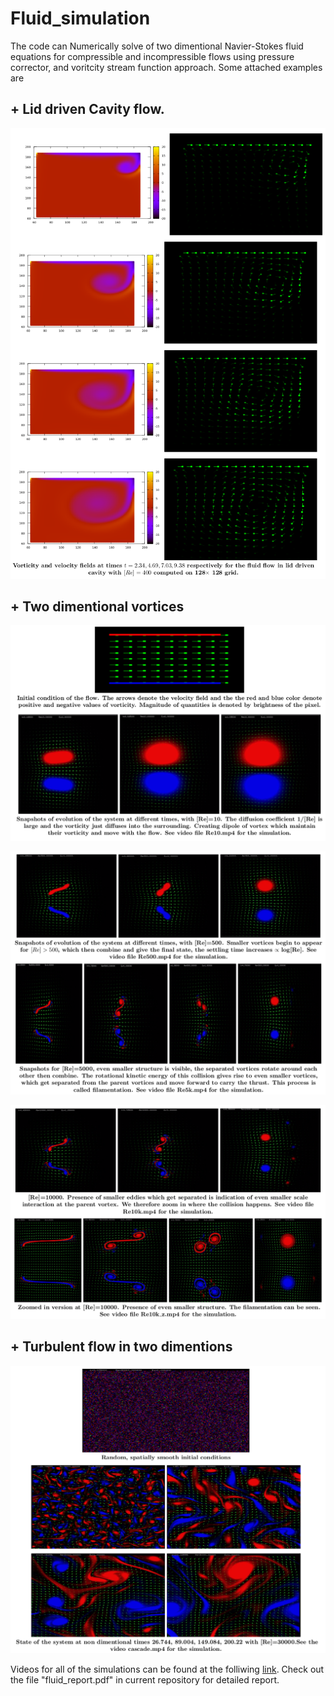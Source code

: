 # Fluid_simulation
The code can Numerically solve of two dimentional Navier-Stokes fluid equations for compressible and incompressible flows using 
pressure corrector, and voritcity stream function approach. Some attached examples are

## + Lid driven Cavity flow.

![alt text](img1.png)

## + Two dimentional vortices

![alt text](img2.png)

![alt text](img3.png)

![alt text](img4.png)

## + Turbulent flow in two dimentions

![alt text](img5.png)

Videos for all of the simulations can be found at the folliwing [link](https://www.youtube.com/watch?v=O6RVwUqRKgg&list=PLEsVP16ISIIfqyjLCz_KEWRjRfS9omDGU). Check out the file "fluid_report.pdf" in current repository for detailed report. 

